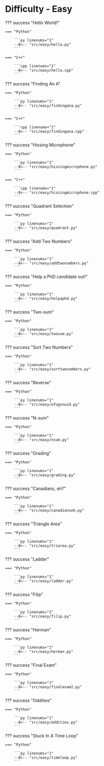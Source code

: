 # Difficulty - Easy

??? success "Hello World!"

    === "Python"

        ```py linenums="1"
        --8<-- "src/easy/hello.py"
        ```

    === "C++"

        ```cpp linenums="1"
        --8<-- "src/easy/hello.cpp"
        ```

??? success "Finding An A"

    === "Python"

        ```py linenums="1"
        --8<-- "src/easy/findingana.py"
        ```

    === "C++"

        ```cpp linenums="1"
        --8<-- "src/easy/findingana.cpp"
        ```

??? success "Hissing Microphone"

    === "Python"

        ```py linenums="1"
        --8<-- "src/easy/hissingmicrophone.py"
        ```

    === "C++"

        ```cpp linenums="1"
        --8<-- "src/easy/hissingmicrophone.cpp"
        ```

??? success "Quadrant Selection"

    === "Python"

        ```py linenums="1"
        --8<-- "src/easy/quadrant.py"
        ```

??? success "Add Two Numbers"

    === "Python"

        ```py linenums="1"
        --8<-- "src/easy/addtwonumbers.py"
        ```

??? success "Help a PhD candidate out!"

    === "Python"

        ```py linenums="1"
        --8<-- "src/easy/helpaphd.py"
        ```

??? success "Two-sum"

    === "Python"

        ```py linenums="1"
        --8<-- "src/easy/twosum.py"
        ```

??? success "Sort Two Numbers"

    === "Python"

        ```py linenums="1"
        --8<-- "src/easy/sorttwonumbers.py"
        ```

??? success "Reverse"

    === "Python"

        ```py linenums="1"
        --8<-- "src/easy/ofugsnuid.py"
        ```

??? success "N-sum"

    === "Python"

        ```py linenums="1"
        --8<-- "src/easy/nsum.py"
        ```

??? success "Grading"

    === "Python"

        ```py linenums="1"
        --8<-- "src/easy/grading.py"
        ```

??? success "Canadians, eh?"

    === "Python"

        ```py linenums="1"
        --8<-- "src/easy/canadianseh.py"
        ```

??? success "Triangle Area"

    === "Python"

        ```py linenums="1"
        --8<-- "src/easy/triarea.py"
        ```

??? success "Ladder"

    === "Python"

        ```py linenums="1"
        --8<-- "src/easy/ladder.py"
        ```

??? success "Filip"

    === "Python"

        ```py linenums="1"
        --8<-- "src/easy/filip.py"
        ```

??? success "Herman"

    === "Python"

        ```py linenums="1"
        --8<-- "src/easy/herman.py"
        ```

??? success "Final Exam"

    === "Python"

        ```py linenums="1"
        --8<-- "src/easy/finalexam2.py"
        ```

??? success "Oddities"

    === "Python"

        ```py linenums="1"
        --8<-- "src/easy/oddities.py"
        ```

??? success "Stuck In A Time Loop"

    === "Python"

        ```py linenums="1"
        --8<-- "src/easy/timeloop.py"
        ```
